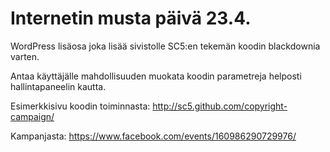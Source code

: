Internetin musta päivä 23.4.
====================================
WordPress lisäosa joka lisää sivistolle SC5:en tekemän koodin blackdownia varten.

Antaa käyttäjälle mahdollisuuden muokata koodin parametreja helposti hallintapaneelin kautta.

Esimerkkisivu koodin toiminnasta: http://sc5.github.com/copyright-campaign/

Kampanjasta: https://www.facebook.com/events/160986290729976/